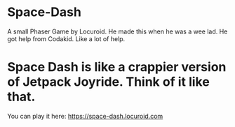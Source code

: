 # Space-Dash
A small Phaser Game by Locuroid. He made this when he was a wee lad. He got help from Codakid. Like a lot of help.

# Space Dash is like a crappier version of Jetpack Joyride. Think of it like that.

You can play it here:
https://space-dash.locuroid.com
